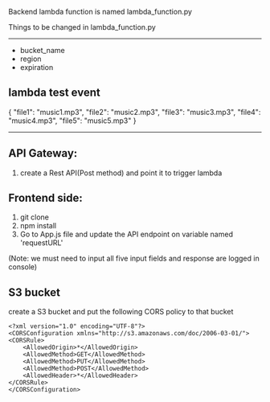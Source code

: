 Backend lambda function is named lambda_function.py

Things to be changed in lambda_function.py
____________________________________________________
- bucket_name
- region
- expiration

lambda test event
-----------------------------------------------------
{
      "file1": "music1.mp3",
      "file2": "music2.mp3",
      "file3": "music3.mp3",
      "file4": "music4.mp3",
      "file5": "music5.mp3"
    }

-----------------------------------------------------

API Gateway: 
---------------------------------------------------
1) create a Rest API(Post method) and point it to trigger lambda


Frontend side: 
-----------------------------------------------------

1) git clone
2) npm install
3) Go to App.js file and update the API endpoint on variable named 'requestURL'

(Note: we must need to input all five input fields and response are logged in console) 


S3 bucket
------------------------------------
create a S3 bucket and put the following CORS policy to that bucket

```
<?xml version="1.0" encoding="UTF-8"?>
<CORSConfiguration xmlns="http://s3.amazonaws.com/doc/2006-03-01/">
<CORSRule>
    <AllowedOrigin>*</AllowedOrigin>
    <AllowedMethod>GET</AllowedMethod>
    <AllowedMethod>PUT</AllowedMethod>
    <AllowedMethod>POST</AllowedMethod>
    <AllowedHeader>*</AllowedHeader>
</CORSRule>
</CORSConfiguration>
```
